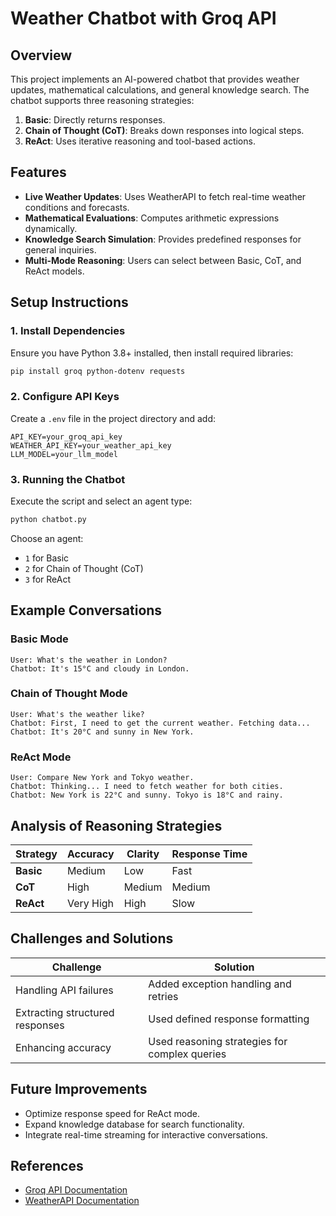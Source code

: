 # Weather Chatbot with Groq API

## Overview
This project implements an AI-powered chatbot that provides weather updates, mathematical calculations, and general knowledge search. The chatbot supports three reasoning strategies:

1. **Basic**: Directly returns responses.
2. **Chain of Thought (CoT)**: Breaks down responses into logical steps.
3. **ReAct**: Uses iterative reasoning and tool-based actions.

## Features
- **Live Weather Updates**: Uses WeatherAPI to fetch real-time weather conditions and forecasts.
- **Mathematical Evaluations**: Computes arithmetic expressions dynamically.
- **Knowledge Search Simulation**: Provides predefined responses for general inquiries.
- **Multi-Mode Reasoning**: Users can select between Basic, CoT, and ReAct models.

## Setup Instructions

### 1. Install Dependencies
Ensure you have Python 3.8+ installed, then install required libraries:
```sh
pip install groq python-dotenv requests
```

### 2. Configure API Keys
Create a `.env` file in the project directory and add:
```
API_KEY=your_groq_api_key
WEATHER_API_KEY=your_weather_api_key
LLM_MODEL=your_llm_model
```

### 3. Running the Chatbot
Execute the script and select an agent type:
```sh
python chatbot.py
```
Choose an agent:
- `1` for Basic
- `2` for Chain of Thought (CoT)
- `3` for ReAct

## Example Conversations

### **Basic Mode**
```
User: What's the weather in London?
Chatbot: It's 15°C and cloudy in London.
```

### **Chain of Thought Mode**
```
User: What's the weather like?
Chatbot: First, I need to get the current weather. Fetching data...
Chatbot: It's 20°C and sunny in New York.
```

### **ReAct Mode**
```
User: Compare New York and Tokyo weather.
Chatbot: Thinking... I need to fetch weather for both cities.
Chatbot: New York is 22°C and sunny. Tokyo is 18°C and rainy.
```

## Analysis of Reasoning Strategies
| Strategy | Accuracy | Clarity | Response Time |
|----------|----------|---------|--------------|
| **Basic** | Medium | Low | Fast |
| **CoT** | High | Medium | Medium |
| **ReAct** | Very High | High | Slow |

## Challenges and Solutions
| Challenge | Solution |
|-----------|----------|
| Handling API failures | Added exception handling and retries |
| Extracting structured responses | Used defined response formatting |
| Enhancing accuracy | Used reasoning strategies for complex queries |

## Future Improvements
- Optimize response speed for ReAct mode.
- Expand knowledge database for search functionality.
- Integrate real-time streaming for interactive conversations.

## References
- [Groq API Documentation](https://console.groq.com/docs/quickstart)
- [WeatherAPI Documentation](https://www.weatherapi.com/)
